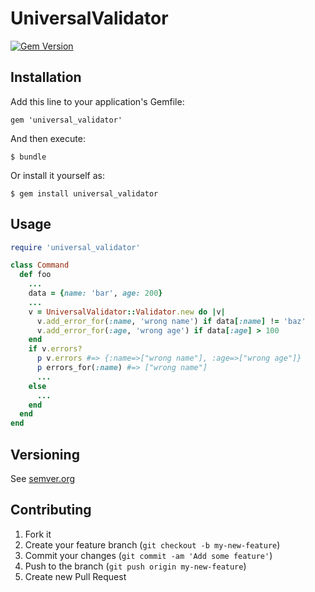 # UniversalValidator

[![Gem Version](https://badge.fury.io/rb/universal_validator.svg)](http://badge.fury.io/rb/universal_validator)

## Installation

Add this line to your application's Gemfile:

    gem 'universal_validator'

And then execute:

    $ bundle

Or install it yourself as:

    $ gem install universal_validator

## Usage

```ruby
require 'universal_validator'

class Command
  def foo
    ...
    data = {name: 'bar', age: 200}
    ...
    v = UniversalValidator::Validator.new do |v|
      v.add_error_for(:name, 'wrong name') if data[:name] != 'baz'
      v.add_error_for(:age, 'wrong age') if data[:age] > 100
    end
    if v.errors?
      p v.errors #=> {:name=>["wrong name"], :age=>["wrong age"]}
      p errors_for(:name) #=> ["wrong name"]
      ...
    else
      ...
    end
  end
end
```

## Versioning

See [semver.org][semver]

## Contributing

1. Fork it
2. Create your feature branch (`git checkout -b my-new-feature`)
3. Commit your changes (`git commit -am 'Add some feature'`)
4. Push to the branch (`git push origin my-new-feature`)
5. Create new Pull Request

[semver]: http://semver.org/
